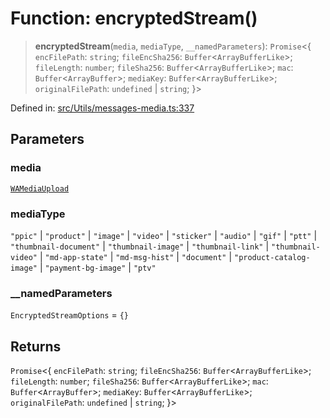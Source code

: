 # Function: encryptedStream()

> **encryptedStream**(`media`, `mediaType`, `__namedParameters`): `Promise`\<\{ `encFilePath`: `string`; `fileEncSha256`: `Buffer`\<`ArrayBufferLike`\>; `fileLength`: `number`; `fileSha256`: `Buffer`\<`ArrayBufferLike`\>; `mac`: `Buffer`\<`ArrayBuffer`\>; `mediaKey`: `Buffer`\<`ArrayBufferLike`\>; `originalFilePath`: `undefined` \| `string`; \}\>

Defined in: [src/Utils/messages-media.ts:337](https://github.com/Fokusdotid/Baileys/blob/deec6cc75a88a82eaeedf16b76aa9218b2c772e3/src/Utils/messages-media.ts#L337)

## Parameters

### media

[`WAMediaUpload`](../type-aliases/WAMediaUpload.md)

### mediaType

`"ppic"` | `"product"` | `"image"` | `"video"` | `"sticker"` | `"audio"` | `"gif"` | `"ptt"` | `"thumbnail-document"` | `"thumbnail-image"` | `"thumbnail-link"` | `"thumbnail-video"` | `"md-app-state"` | `"md-msg-hist"` | `"document"` | `"product-catalog-image"` | `"payment-bg-image"` | `"ptv"`

### \_\_namedParameters

`EncryptedStreamOptions` = `{}`

## Returns

`Promise`\<\{ `encFilePath`: `string`; `fileEncSha256`: `Buffer`\<`ArrayBufferLike`\>; `fileLength`: `number`; `fileSha256`: `Buffer`\<`ArrayBufferLike`\>; `mac`: `Buffer`\<`ArrayBuffer`\>; `mediaKey`: `Buffer`\<`ArrayBufferLike`\>; `originalFilePath`: `undefined` \| `string`; \}\>
